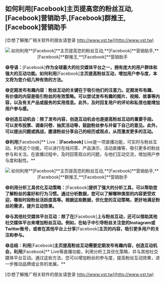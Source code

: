 ## **如何利用**[Facebook]**主页提高您的粉丝互动,**[Facebook]**营销助手,**[Facebook]**群推王,**[Facebook]**营销助手**

[😍想了解推广相关软件的朋友请登录 http://www.vst.tw](http://www.vst.tw)

 <center><img src="https://vst.tw/MP4/tuiguang/png/3.png" alt="如何利用**[Facebook]**主页提高您的粉丝互动,**[Facebook]**营销助手,**[Facebook]**群推王,**[Facebook]**营销助手"></center>

**😄导语：**[Facebook]**作为全球最大的社交媒体平台之一，拥有庞大的用户群体和强大的互动功能。如何利用**[Facebook]**主页提高粉丝互动，增加用户参与度，本文将为您介绍几种有效的方法。**

**😄定期发布有趣内容：粉丝互动的关键在于吸引他们的注意力。定期发布有趣、有价值的内容是吸引粉丝的有效策略。可以尝试发布有趣的图片、视频、故事等内容，以及有关产品或服务的实用信息。此外，及时回复用户的评论和私信也能增加用户参与感。**

**😄创造互动机会：除了发布内容，创造互动机会也是提高粉丝互动的重要手段。可以发布投票、调查问卷、抽奖活动等，鼓励粉丝参与并留下自己的意见。此外，可以提出问题或挑战，邀请粉丝分享自己的经历或观点，从而激发更多的互动。**

**😄利用**[Facebook]** Live：**[Facebook]** Live是一项直播功能，可实时与粉丝互动。利用这个功能，可以进行在线问答、产品演示、活动直播等，吸引更多的粉丝参与和关注。在直播过程中，及时回答观众的问题，与他们互动交流，增加用户参与度和黏性。**

 <center><img src="https://vst.tw/MP4/tuiguang/png/1.png" alt="如何利用**[Facebook]**主页提高您的粉丝互动,**[Facebook]**营销助手,**[Facebook]**群推王,**[Facebook]**营销助手"></center>

**😄利用分析工具优化互动策略：**[Facebook]**提供了强大的分析工具，可以帮助您了解粉丝的喜好和行为习惯。通过分析数据，您可以了解哪种类型的内容更受欢迎，哪些时段粉丝活跃度高等。根据这些数据，优化您的互动策略，更好地满足粉丝的需求，提升互动效果。**

**😄与其他社交媒体平台互动：除了在**[Facebook]**上与粉丝互动，还可以借助其他社交媒体平台来增加粉丝互动。例如，在帖子中引导粉丝关注您的Instagram或Twitter账号，或者在其他平台上分享**[Facebook]**主页的内容，吸引更多用户的关注和参与。**

**😄总结：利用**[Facebook]**主页提高粉丝互动需要定期发布有趣内容，创造互动机会，利用**[Facebook]** Live等直播功能，利用分析工具优化策略，并与其他社交媒体平台互动。通过这些方法，您可以增加粉丝的参与度，提高粉丝互动效果，进一步推动品牌或业务的发展。**

[😍想了解推广相关软件的朋友请登录 http://www.vst.tw](http://www.vst.tw)




